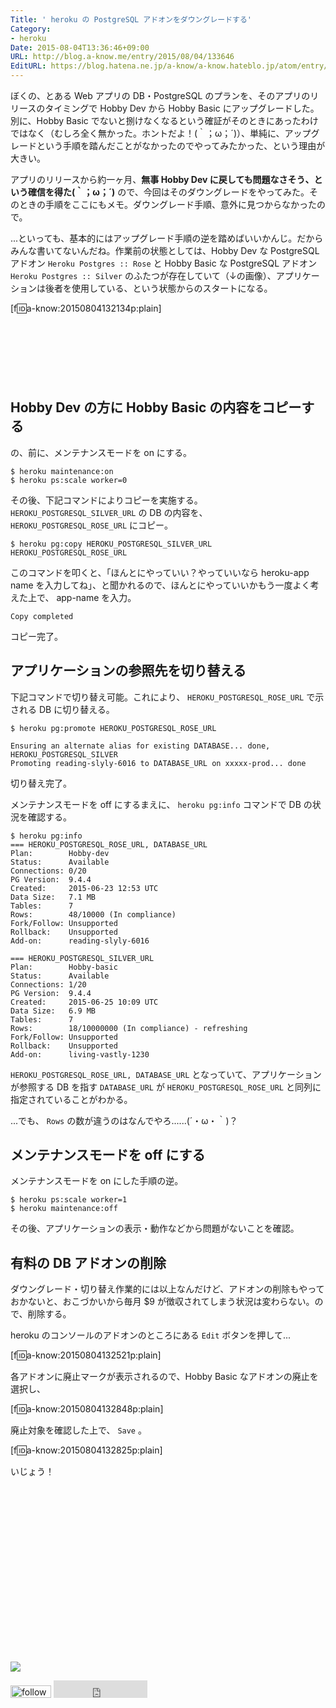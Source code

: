 ```yaml
---
Title: ' heroku の PostgreSQL アドオンをダウングレードする'
Category:
- heroku
Date: 2015-08-04T13:36:46+09:00
URL: http://blog.a-know.me/entry/2015/08/04/133646
EditURL: https://blog.hatena.ne.jp/a-know/a-know.hateblo.jp/atom/entry/8454420450104465785
---
```


ぼくの、とある Web アプリの DB・PostgreSQL のプランを、そのアプリのリリースのタイミングで Hobby Dev から Hobby Basic にアップグレードした。別に、Hobby Basic でないと捌けなくなるという確証がそのときにあったわけではなく（むしろ全く無かった。ホントだよ！(｀；ω；´)）、単純に、アップグレードという手順を踏んだことがなかったのでやってみたかった、という理由が大きい。


アプリのリリースから約一ヶ月、**無事 Hobby Dev に戻しても問題なさそう、という確信を得た(｀；ω；´)** ので、今回はそのダウングレードをやってみた。そのときの手順をここにもメモ。ダウングレード手順、意外に見つからなかったので。


...といっても、基本的にはアップグレード手順の逆を踏めばいいかんじ。だからみんな書いてないんだね。作業前の状態としては、Hobby Dev な PostgreSQL アドオン `Heroku Postgres :: Rose` と Hobby Basic な PostgreSQL アドオン `Heroku Postgres :: Silver` のふたつが存在していて（↓の画像）、アプリケーションは後者を使用している、という状態からのスタートになる。



[f:id:a-know:20150804132134p:plain]




<!-- more -->

<script async src="//pagead2.googlesyndication.com/pagead/js/adsbygoogle.js"></script>
<!-- article-top -->
<ins class="adsbygoogle"
     style="display:inline-block;width:728px;height:90px"
     data-ad-client="ca-pub-3463034538369189"
     data-ad-slot="8367620130"></ins>
<script>
(adsbygoogle = window.adsbygoogle || []).push({});
</script>



## Hobby Dev の方に Hobby Basic の内容をコピーする

の、前に、メンテナンスモードを on にする。


```
$ heroku maintenance:on
$ heroku ps:scale worker=0
```


その後、下記コマンドによりコピーを実施する。`HEROKU_POSTGRESQL_SILVER_URL` の DB の内容を、 `HEROKU_POSTGRESQL_ROSE_URL` にコピー。



```
$ heroku pg:copy HEROKU_POSTGRESQL_SILVER_URL HEROKU_POSTGRESQL_ROSE_URL
```



このコマンドを叩くと、「ほんとにやっていい？やっていいなら heroku-app name を入力してね」、と聞かれるので、ほんとにやっていいかもう一度よく考えた上で、 app-name を入力。


```
Copy completed
```


コピー完了。



## アプリケーションの参照先を切り替える
下記コマンドで切り替え可能。これにより、 `HEROKU_POSTGRESQL_ROSE_URL` で示される DB に切り替える。


```
$ heroku pg:promote HEROKU_POSTGRESQL_ROSE_URL
```



```
Ensuring an alternate alias for existing DATABASE... done, HEROKU_POSTGRESQL_SILVER
Promoting reading-slyly-6016 to DATABASE_URL on xxxxx-prod... done
```


切り替え完了。


メンテナンスモードを off にするまえに、 `heroku pg:info` コマンドで DB の状況を確認する。


```
$ heroku pg:info
=== HEROKU_POSTGRESQL_ROSE_URL, DATABASE_URL
Plan:        Hobby-dev
Status:      Available
Connections: 0/20
PG Version:  9.4.4
Created:     2015-06-23 12:53 UTC
Data Size:   7.1 MB
Tables:      7
Rows:        48/10000 (In compliance)
Fork/Follow: Unsupported
Rollback:    Unsupported
Add-on:      reading-slyly-6016

=== HEROKU_POSTGRESQL_SILVER_URL
Plan:        Hobby-basic
Status:      Available
Connections: 1/20
PG Version:  9.4.4
Created:     2015-06-25 10:09 UTC
Data Size:   6.9 MB
Tables:      7
Rows:        18/10000000 (In compliance) - refreshing
Fork/Follow: Unsupported
Rollback:    Unsupported
Add-on:      living-vastly-1230
```

`HEROKU_POSTGRESQL_ROSE_URL, DATABASE_URL` となっていて、アプリケーションが参照する DB を指す `DATABASE_URL` が `HEROKU_POSTGRESQL_ROSE_URL` と同列に指定されていることがわかる。


...でも、 `Rows` の数が違うのはなんでやろ......(´・ω・｀)？


## メンテナンスモードを off にする

メンテナンスモードを on にした手順の逆。


```
$ heroku ps:scale worker=1
$ heroku maintenance:off
```

その後、アプリケーションの表示・動作などから問題がないことを確認。


## 有料の DB アドオンの削除
ダウングレード・切り替え作業的には以上なんだけど、アドオンの削除もやっておかないと、おこづかいから毎月 $9 が徴収されてしまう状況は変わらない。ので、削除する。


heroku のコンソールのアドオンのところにある `Edit` ボタンを押して...


[f:id:a-know:20150804132521p:plain]


各アドオンに廃止マークが表示されるので、Hobby Basic なアドオンの廃止を選択し、


[f:id:a-know:20150804132848p:plain]


廃止対象を確認した上で、 `Save` 。


[f:id:a-know:20150804132825p:plain]


いじょう！


<div>
<br>
<script async src="//pagead2.googlesyndication.com/pagead/js/adsbygoogle.js"></script>
<!-- article-bottom2 -->
<ins class="adsbygoogle"
     style="display:inline-block;width:300px;height:250px"
     data-ad-client="ca-pub-3463034538369189"
     data-ad-slot="5274552934"></ins>
<script>
(adsbygoogle = window.adsbygoogle || []).push({});
</script>

<a href="http://bit.ly/grassgraph" target='blank' rel="nofollow"><img src="https://cdn-ak.f.st-hatena.com/images/fotolife/a/a-know/20170405/20170405220342.png"></a>
<br>
</div>

<div>
<a href='http://cloud.feedly.com/#subscription%2Ffeed%2Fhttp%3A%2F%2Fblog.a-know.me%2Ffeed'  target='blank'><img id='feedlyFollow' src='http://s3.feedly.com/img/follows/feedly-follow-rectangle-volume-small_2x.png' alt='follow us in feedly' width='65' height='20'></a>



<iframe src="http://blog.hatena.ne.jp/a-know/a-know.hateblo.jp/subscribe/iframe" allowtransparency="true" frameborder="0" scrolling="no" width="150" height="28"></iframe>
</div>

